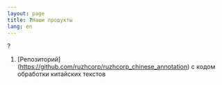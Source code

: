```yaml
---
layout: page
title: ?Наши продукты
lang: en
---
```


?
1. [Репозиторий] (https://github.com/ruzhcorp/ruzhcorp_chinese_annotation) с кодом обработки китайских текстов
